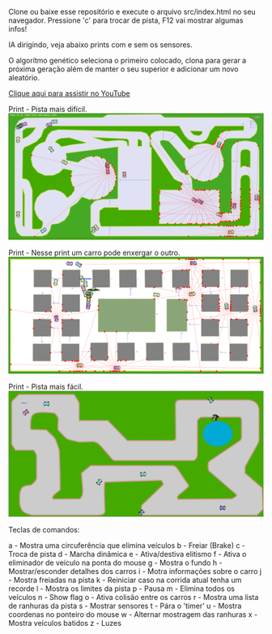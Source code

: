 Clone ou baixe esse repositório e execute o arquivo src/index.html no seu navegador.
Pressione 'c' para trocar de pista, F12 vai mostrar algumas infos!

IA dirigindo, veja abaixo prints com e sem os sensores.

O algorítmo genético seleciona o primeiro colocado, clona para gerar a próxima geração além de manter o seu superior e adicionar um novo aleatório.

[Clique aqui para assistir no YouTube](https://youtu.be/-AE7YnHMn9E)


Print - Pista mais difícil.
![Alt text](src/assets/asset3.png?raw=true "Print da pista")

Print - Nesse print um carro pode enxergar o outro.
![Alt text](src/assets/asset4.png?raw=true "Print da pista")

Print - Pista mais fácil.
![Alt text](src/assets/asset1.png?raw=true "Print da pista")

Teclas de comandos:

a - Mostra uma circuferência que elimina veículos
b - Freiar (Brake)
c - Troca de pista
d - Marcha dinâmica
e - Ativa/destiva elitismo
f - Ativa o eliminador de veículo na ponta do mouse
g - Mostra o fundo
h - Mostrar/esconder detalhes dos carros
i - Motra informações sobre o carro
j - Mostra freiadas na pista
k - Reiniciar caso na corrida atual tenha um recorde
l - Mostra os limites da pista
p - Pausa
m - Elimina todos os veículos
n - Show flag
o - Ativa colisão entre os carros
r - Mostra uma lista de ranhuras da pista
s - Mostrar sensores
t - Pára o 'timer'
u - Mostra coordenas no ponteiro do mouse
w - Alternar mostragem das ranhuras
x - Mostra veículos batidos
z - Luzes